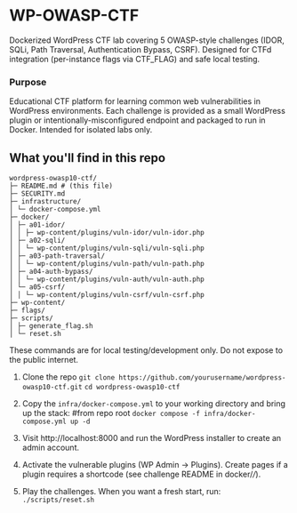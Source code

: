 # WP-OWASP-CTF
Dockerized WordPress CTF lab covering 5 OWASP-style challenges (IDOR, SQLi, Path Traversal, Authentication Bypass, CSRF). Designed for CTFd integration (per-instance flags via CTF_FLAG) and safe local testing.

### Purpose
Educational CTF platform for learning common web vulnerabilities in WordPress environments. Each challenge is provided as a small WordPress plugin or intentionally-misconfigured endpoint and packaged to run in Docker. Intended for isolated labs only.

## What you'll find in this repo
```
wordpress-owasp10-ctf/
├─ README.md # (this file)
├─ SECURITY.md
├─ infrastructure/
│ └─ docker-compose.yml 
├─ docker/ 
│ ├─ a01-idor/
│ │ ├─ wp-content/plugins/vuln-idor/vuln-idor.php
│ ├─ a02-sqli/
│ │ └─ wp-content/plugins/vuln-sqli/vuln-sqli.php
│ ├─ a03-path-traversal/
│ │ └─ wp-content/plugins/vuln-path/vuln-path.php
│ ├─ a04-auth-bypass/
│ │ └─ wp-content/plugins/vuln-auth/vuln-auth.php
│ └─ a05-csrf/
│ │ └─ wp-content/plugins/vuln-csrf/vuln-csrf.php
├─ wp-content/ 
├─ flags/ 
├─ scripts/
│ ├─ generate_flag.sh
│ └─ reset.sh
```

These commands are for local testing/development only. Do not expose to the public internet.

1. Clone the repo
   `git clone https://github.com/yourusername/wordpress-owasp10-ctf.git`
   `cd wordpress-owasp10-ctf`

2. Copy the `infra/docker-compose.yml` to your working directory and bring up the stack:
   #from repo root
   `docker compose -f infra/docker-compose.yml up -d`

3. Visit http://localhost:8000 and run the WordPress installer to create an admin account.

4. Activate the vulnerable plugins (WP Admin → Plugins). Create pages if a plugin requires a shortcode (see challenge README in docker/*/*).
5. Play the challenges. When you want a fresh start, run: `./scripts/reset.sh`
   
